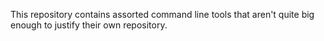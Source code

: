 This repository contains assorted command line tools that aren't quite big
enough to justify their own repository.
